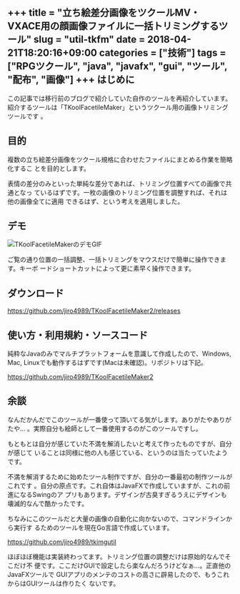 +++
title = "立ち絵差分画像をツクールMV・VXACE用の顔画像ファイルに一括トリミングするツール"
slug = "util-tkfm"
date = 2018-04-21T18:20:16+09:00
categories = ["技術"]
tags = ["RPGツクール", "java", "javafx", "gui", "ツール", "配布", "画像"]
+++
はじめに
------------------------------------------------------------------------------

この記事では移行前のブログで紹介していた自作のツールを再紹介しています。  
紹介するツールは「TKoolFacetileMaker」というツクール用の画像トリミングツールです
。

目的
------------------------------------------------------------------------------

複数の立ち絵差分画像をツクール規格に合わせたファイルにまとめる作業を簡略化するこ
とを目的とします。

表情の差分のみといった単純な差分であれば、トリミング位置すべての画像で共通となっ
ているはずです。一枚の画像のトリミング位置を調整すれば、それは他の画像全てに適用
できるはず、という考えを適用しました。

デモ
------------------------------------------------------------------------------

![TKoolFacetileMakerのデモGIF](/img/2018/04/21/util-tkfm/tkfm01.gif)

ご覧の通り位置の一括調整、一括トリミングをマウスだけで簡単に操作できます。キーボ
ードショートカットによって更に素早く操作できます。

ダウンロード
------------------------------------------------------------------------------

https://github.com/jiro4989/TKoolFacetileMaker2/releases

使い方・利用規約・ソースコード
------------------------------------------------------------------------------

純粋なJavaのみでマルチプラットフォームを意識して作成したので、Windows, Mac,
Linuxでも動作するはずです(Macは未確認)。リポジトリは下記。

https://github.com/jiro4989/TKoolFacetileMaker2

余談
------------------------------------------------------------------------------

なんだかんだでこのツールが一番使って頂いてる気がします。ありがたやありがたや...
。実際自分も絵師として一番使用するのがこのツールですし。

もともとは自分が感じていた不満を解消したいと考えて作ったものですが、自分が感じて
いることは同様に他の人も感じている、というのは当たっていたようです。

不満を解消するために始めたツール制作ですが、自分の一番最初の制作ツールがこれです
。自分の原点です。これ自体はJavaFXで作成していますが、これの前進になるSwingのア
プリもあります。デザインが古臭すぎるうえにデザインも壊滅的なんで酷かったです。

ちなみにこのツールだと大量の画像の自動化に向かないので、コマンドラインから実行す
るためのツールを現在Go言語で作成しています。

https://github.com/jiro4989/tkimgutil

ほぼほぼ機能は実装終わってます。トリミング位置の調整だけは原始的なんでそこだけ不
便です。ここだけGUIで設定したら楽なんだろうけどなぁ...。正直他のJavaFXツールで
GUIアプリのメンテのコストの高さに辟易したので、もうこれからはGUIツールは作りたく
ないです。
